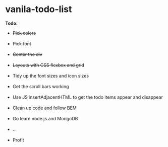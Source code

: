 # vanila-todo-list

<strong>Todo:</strong>
<ul>
  <li><del>Pick colors</del></li><br />
  <li><del>Pick font</del></li><br />
  <li><del>Center the div</del></li><br />
  <li><del>Layouts with CSS flexbox and grid</del></li><br />
  <li>Tidy up the font sizes and icon sizes</li><br />
  <li>Get the scroll bars working</li><br />
  <li>Use JS insertAdjacentHTML to get the todo items appear and disappear</li><br />
  <li>Clean up code and follow BEM</li><br />
  <li>Go learn node.js and MongoDB</li><br />
  <li>...</li><br />
  <li>Profit</li><br />
</ul>
